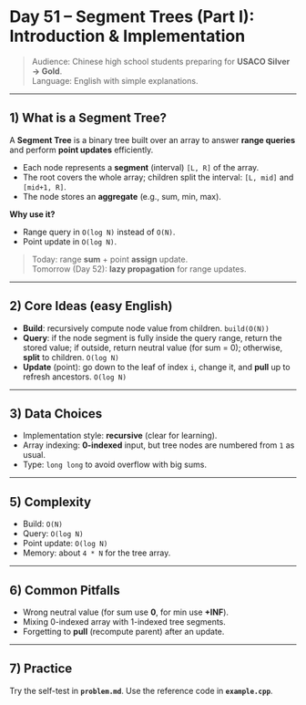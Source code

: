 # Day 51 – Segment Trees (Part I): Introduction & Implementation

> Audience: Chinese high school students preparing for **USACO Silver → Gold**.  
> Language: English with simple explanations.

---

## 1) What is a Segment Tree?
A **Segment Tree** is a binary tree built over an array to answer **range queries** and perform **point updates** efficiently.

- Each node represents a **segment** (interval) `[L, R]` of the array.
- The root covers the whole array; children split the interval: `[L, mid]` and `[mid+1, R]`.
- The node stores an **aggregate** (e.g., sum, min, max).

**Why use it?**  
- Range query in `O(log N)` instead of `O(N)`.
- Point update in `O(log N)`.

> Today: range **sum** + point **assign** update.  
> Tomorrow (Day 52): **lazy propagation** for range updates.

---

## 2) Core Ideas (easy English)
- **Build**: recursively compute node value from children. `build(O(N))`
- **Query**: if the node segment is fully inside the query range, return the stored value; if outside, return neutral value (for sum = 0); otherwise, **split** to children. `O(log N)`
- **Update** (point): go down to the leaf of index `i`, change it, and **pull** up to refresh ancestors. `O(log N)`

---

## 3) Data Choices
- Implementation style: **recursive** (clear for learning).  
- Array indexing: **0-indexed** input, but tree nodes are numbered from `1` as usual.  
- Type: `long long` to avoid overflow with big sums.

---



## 5) Complexity
- Build: `O(N)`  
- Query: `O(log N)`  
- Point update: `O(log N)`  
- Memory: about `4 * N` for the tree array.

---

## 6) Common Pitfalls
- Wrong neutral value (for sum use **0**, for min use **+INF**).  
- Mixing 0-indexed array with 1-indexed tree segments.  
- Forgetting to **pull** (recompute parent) after an update.

---

## 7) Practice
Try the self-test in **`problem.md`**. Use the reference code in **`example.cpp`**.
